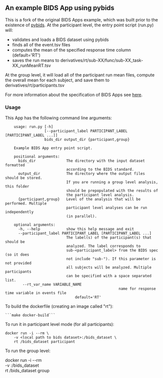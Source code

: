 ## An example BIDS App using pybids

This is a fork of the original BIDS Apps example, which was built prior to the existence of [pybids](https://github.com/bids-standard/pybids). At the participant level, the entry point script (run.py) will:

- validates and loads a BIDS dataset using pybids
- finds all of the event.tsv files
- computes the mean of the specified response time column (default='RT')
- saves the run means to derivatives/rt/sub-XX/func/sub-XX_task-XX_runMeanRT.tsv

At the group level, it will load all of the participant run mean files, compute the overall mean for each subject, and save them to derivatives/rt/participants.tsv

For more information about the specification of BIDS Apps see [here](https://docs.google.com/document/d/1E1Wi5ONvOVVnGhj21S1bmJJ4kyHFT7tkxnV3C23sjIE/edit#).


### Usage
This App has the following command line arguments:

		usage: run.py [-h]
		              [--participant_label PARTICIPANT_LABEL [PARTICIPANT_LABEL ...]]
		              bids_dir output_dir {participant,group}

		Example BIDS App entry point script.

		positional arguments:
		  bids_dir              The directory with the input dataset formatted
		                        according to the BIDS standard.
		  output_dir            The directory where the output files should be stored.
		                        If you are running a group level analysis, this folder
		                        should be prepopulated with the results of
		                        the participant level analysis.
		  {participant,group}   Level of the analysis that will be performed. Multiple
		                        participant level analyses can be run independently
		                        (in parallel).

		optional arguments:
		  -h, --help            show this help message and exit
		  --participant_label PARTICIPANT_LABEL [PARTICIPANT_LABEL ...]
		                        The label(s) of the participant(s) that should be
		                        analyzed. The label corresponds to
		                        sub-<participant_label> from the BIDS spec (so it does
		                        not include "sub-"). If this parameter is not provided
		                        all subjects will be analyzed. Multiple participants
		                        can be specified with a space separated list.
			--rt_var_name VARIABLE_NAME
														name for response time variable in events file
                    				default='RT'

To build the dockerfile (creating an image called "rt"):

	```make docker-build```

To run it in participant level mode (for all participants):

    docker run -i --rm \
		-v <local path to bids dataset>:/bids_dataset \
		rt /bids_dataset participant

To run the group level:

   docker run -i --rm \
		-v <local path to bids dataset>:/bids_dataset \
		rt /bids_dataset group
